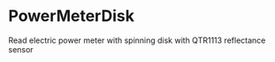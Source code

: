 PowerMeterDisk
==============

Read electric power meter with spinning disk with QTR1113 reflectance sensor
